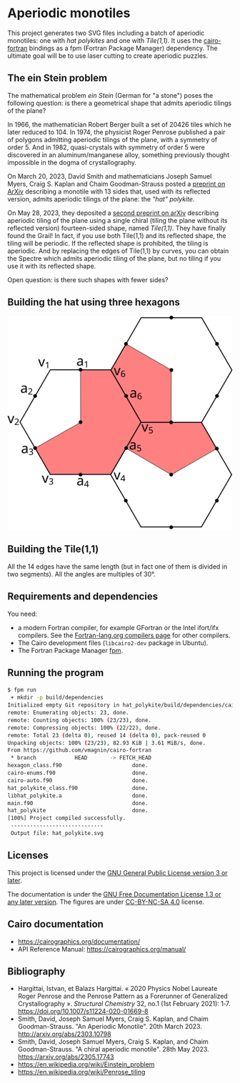 # Aperiodic monotiles

This project generates two SVG files including a batch of aperiodic monotiles: one with *hat polykites* and one with *Tile(1,1).* It uses the [cairo-fortran](https://github.com/vmagnin/cairo-fortran) bindings as a fpm (Fortran Package Manager) dependency. The ultimate goal will be to use laser cutting to create aperiodic puzzles.

## The ein Stein problem

The mathematical problem *ein Stein* (German for "a stone") poses the following question: is there a geometrical shape that admits aperiodic tilings of the plane?

In 1966, the mathematician Robert Berger built a set of 20426 tiles which he later reduced to 104. In 1974, the physicist Roger Penrose published a pair of polygons admitting aperiodic tilings of the plane, with a symmetry of order 5. And in 1982, quasi-crystals with symmetry of order 5 were discovered in an aluminum/manganese alloy, something previously thought impossible in the dogma of crystallography.

On March 20, 2023, David Smith and mathematicians Joseph Samuel Myers, Craig S. Kaplan and Chaim Goodman-Strauss posted a [preprint on ArXiv](http://arxiv.org/abs/2303.10798) describing a monotile with 13 sides that, used with its reflected version, admits aperiodic tilings of the plane: the *"hat" polykite.*

On May 28, 2023, they deposited a [second preprint on arXiv](https://arxiv.org/abs/2305.17743) describing aperiodic tiling of the plane using a single chiral (tiling the plane without its reflected version) fourteen-sided shape, named *Tile(1,1).* They have finally found the Grail! In fact, if you use both Tile(1,1) and its reflected shape, the tiling will be periodic. If the reflected shape is prohibited, the tiling is aperiodic. And by replacing the edges of Tile(1,1) by curves, you can obtain the Spectre which admits aperiodic tiling of the plane, but no tiling if you use it with its reflected shape.

Open question: is there such shapes with fewer sides?

## Building the hat using three hexagons

![hat_polikite_building](pictures/building_the_hat_polykite.svg)

## Building the Tile(1,1)

All the 14 edges have the same length (but in fact one of them is divided in two segments). All the angles are multiples of 30°.

## Requirements and dependencies

You need:

* a modern Fortran compiler, for example GFortran or the Intel ifort/ifx compilers. See the [Fortran-lang.org compilers page](https://fortran-lang.org/compilers/) for other compilers.
* The Cairo development files (`libcairo2-dev` package in Ubuntu).
* The Fortran Package Manager [fpm](https://fpm.fortran-lang.org/).

## Running the program

```bash
$ fpm run
 + mkdir -p build/dependencies
Initialized empty Git repository in hat_polykite/build/dependencies/cairo-fortran/.git/
remote: Enumerating objects: 23, done.
remote: Counting objects: 100% (23/23), done.
remote: Compressing objects: 100% (22/22), done.
remote: Total 23 (delta 0), reused 14 (delta 0), pack-reused 0
Unpacking objects: 100% (23/23), 82.93 KiB | 3.61 MiB/s, done.
From https://github.com/vmagnin/cairo-fortran
 * branch            HEAD       -> FETCH_HEAD
hexagon_class.f90                      done.
cairo-enums.f90                        done.
cairo-auto.f90                         done.
hat_polykite_class.f90                 done.
libhat_polykite.a                      done.
main.f90                               done.
hat_polykite                           done.
[100%] Project compiled successfully.
 -----------------------------
 Output file: hat_polykite.svg
```


## Licenses

This project is licensed under the [GNU General Public License version 3 or later](http://www.gnu.org/licenses/gpl.html).

The documentation is under the [GNU Free Documentation License 1.3 or any later version](http://www.gnu.org/licenses/fdl.html). The figures are under [CC-BY-NC-SA 4.0](https://creativecommons.org/licenses/by-nc-sa/4.0/) license.

## Cairo documentation

* https://cairographics.org/documentation/
* API Reference Manual: https://cairographics.org/manual/

## Bibliography

* Hargittai, Istvan, et Balazs Hargittai. « 2020 Physics Nobel Laureate Roger Penrose and the Penrose Pattern as a Forerunner of Generalized Crystallography ». *Structural Chemistry* 32, no.1 (1st February 2021): 1‑7. https://doi.org/10.1007/s11224-020-01669-8
* Smith, David, Joseph Samuel Myers, Craig S. Kaplan, and Chaim Goodman-Strauss. "An Aperiodic Monotile". 20th March 2023. http://arxiv.org/abs/2303.10798
* Smith, David, Joseph Samuel Myers, Craig S. Kaplan, and Chaim Goodman-Strauss. "A chiral aperiodic monotile". 28th May 2023. https://arxiv.org/abs/2305.17743
* https://en.wikipedia.org/wiki/Einstein_problem
* https://en.wikipedia.org/wiki/Penrose_tiling
